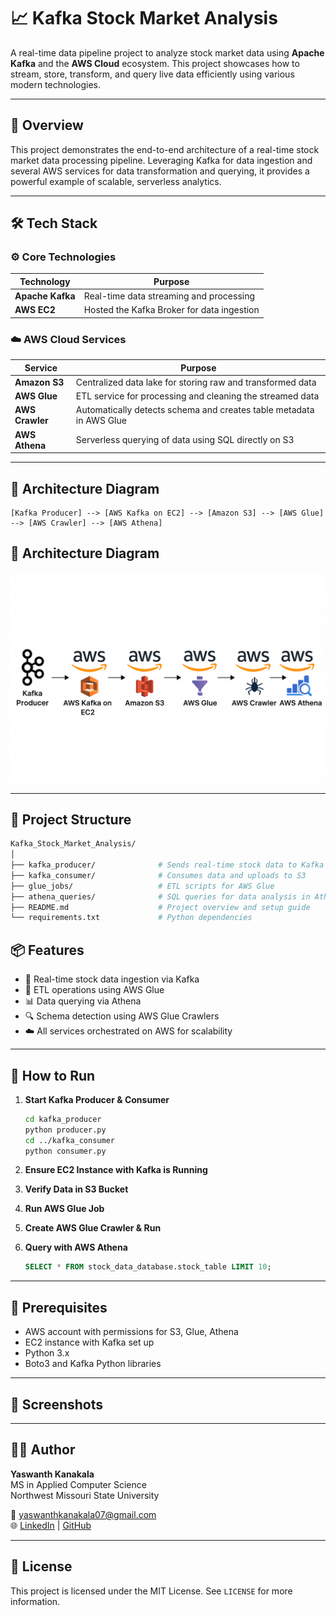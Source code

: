 


# 📈 Kafka Stock Market Analysis

A real-time data pipeline project to analyze stock market data using **Apache Kafka** and the **AWS Cloud** ecosystem. This project showcases how to stream, store, transform, and query live data efficiently using various modern technologies.

---

## 🚀 Overview

This project demonstrates the end-to-end architecture of a real-time stock market data processing pipeline. Leveraging Kafka for data ingestion and several AWS services for data transformation and querying, it provides a powerful example of scalable, serverless analytics.

---

## 🛠️ Tech Stack

### ⚙️ Core Technologies

| Technology       | Purpose                                            |
|------------------|----------------------------------------------------|
| **Apache Kafka** | Real-time data streaming and processing            |
| **AWS EC2**      | Hosted the Kafka Broker for data ingestion         |

### ☁️ AWS Cloud Services

| Service          | Purpose                                                                 |
|------------------|-------------------------------------------------------------------------|
| **Amazon S3**    | Centralized data lake for storing raw and transformed data              |
| **AWS Glue**     | ETL service for processing and cleaning the streamed data               |
| **AWS Crawler**  | Automatically detects schema and creates table metadata in AWS Glue     |
| **AWS Athena**   | Serverless querying of data using SQL directly on S3                    |

---

## 🧩 Architecture Diagram

```
[Kafka Producer] --> [AWS Kafka on EC2] --> [Amazon S3] --> [AWS Glue] --> [AWS Crawler] --> [AWS Athena]
```
## 🧩 Architecture Diagram

![Kafka Stock Market Architecture](./Architecture.png)

---

## 📂 Project Structure

```bash
Kafka_Stock_Market_Analysis/
│
├── kafka_producer/              # Sends real-time stock data to Kafka topic
├── kafka_consumer/              # Consumes data and uploads to S3
├── glue_jobs/                   # ETL scripts for AWS Glue
├── athena_queries/              # SQL queries for data analysis in Athena
├── README.md                    # Project overview and setup guide
└── requirements.txt             # Python dependencies
```


## 📦 Features

- 🔁 Real-time stock data ingestion via Kafka
- 🧪 ETL operations using AWS Glue
- 📊 Data querying via Athena
- 🔍 Schema detection using AWS Glue Crawlers
- ☁️ All services orchestrated on AWS for scalability

---

## 🚀 How to Run

1. **Start Kafka Producer & Consumer**
   ```bash
   cd kafka_producer
   python producer.py
   cd ../kafka_consumer
   python consumer.py
   ```

2. **Ensure EC2 Instance with Kafka is Running**

3. **Verify Data in S3 Bucket**

4. **Run AWS Glue Job**

5. **Create AWS Glue Crawler & Run**

6. **Query with AWS Athena**
   ```sql
   SELECT * FROM stock_data_database.stock_table LIMIT 10;
   ```

---

## 📌 Prerequisites

- AWS account with permissions for S3, Glue, Athena
- EC2 instance with Kafka set up
- Python 3.x
- Boto3 and Kafka Python libraries

---

## 📸 Screenshots



---

## 🧑‍💻 Author

**Yaswanth Kanakala**  
MS in Applied Computer Science  
Northwest Missouri State University

📧 [yaswanthkanakala07@gmail.com](mailto:yaswanthkanakala07@gmail.com)  
🌐 [LinkedIn](https://www.linkedin.com/in/yeswanthkanakala07/) | [GitHub](https://github.com/yeswanthkanakala07)

---
## 📃 License

This project is licensed under the MIT License. See `LICENSE` for more information.



